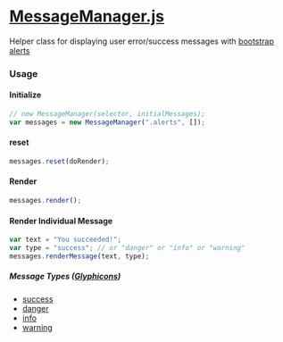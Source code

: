 # [MessageManager.js](https://github.com/4534-WiredWizards/ScoutingApp2016/blob/master/js/MessageManager.js)

Helper class for displaying user error/success messages with [bootstrap alerts](http://getbootstrap.com/components/#alerts)

### Usage

#### Initialize
```javascript
// new MessageManager(selector, initialMessages);
var messages = new MessageManager(".alerts", []);
```

#### reset
```javascript
messages.reset(doRender);
```

#### Render
```javascript
messages.render();
```

#### Render Individual Message
```javascript
var text = "You succeeded!";
var type = "success"; // or "danger" or "info" or "warning"
messages.renderMessage(text, type);
```

##### Message Types ([Glyphicons](http://glyphicons.com/))
* [success](https://raw.githubusercontent.com/4534-WiredWizards/ScoutingApp2016/master/docs/screenshots/success-alert.png?token=AHH6q-LCduttLmkLoDgnvKj7nl91HqVOks5Wt5eNwA%3D%3D)
* [danger](https://raw.githubusercontent.com/4534-WiredWizards/ScoutingApp2016/master/docs/screenshots/danger-alert.png?token=AHH6q563aCNnPRw9yQzctY-kZOqssM67ks5Wt5eMwA%3D%3D)
* [info](https://raw.githubusercontent.com/4534-WiredWizards/ScoutingApp2016/master/docs/screenshots/info-alert.png?token=AHH6q9GoCjJMijPF27FDiIpHQGbaf4Xuks5Wt5eMwA%3D%3D)
* [warning](https://raw.githubusercontent.com/4534-WiredWizards/ScoutingApp2016/master/docs/screenshots/warning-alert.png?token=AHH6q220NN6rXhIzDIwtxG2eAXm3iMJVks5Wt5eOwA%3D%3D)
